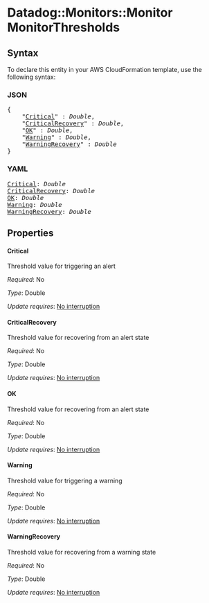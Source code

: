 # Datadog::Monitors::Monitor MonitorThresholds

## Syntax

To declare this entity in your AWS CloudFormation template, use the following syntax:

### JSON

<pre>
{
    "<a href="#critical" title="Critical">Critical</a>" : <i>Double</i>,
    "<a href="#criticalrecovery" title="CriticalRecovery">CriticalRecovery</a>" : <i>Double</i>,
    "<a href="#ok" title="OK">OK</a>" : <i>Double</i>,
    "<a href="#warning" title="Warning">Warning</a>" : <i>Double</i>,
    "<a href="#warningrecovery" title="WarningRecovery">WarningRecovery</a>" : <i>Double</i>
}
</pre>

### YAML

<pre>
<a href="#critical" title="Critical">Critical</a>: <i>Double</i>
<a href="#criticalrecovery" title="CriticalRecovery">CriticalRecovery</a>: <i>Double</i>
<a href="#ok" title="OK">OK</a>: <i>Double</i>
<a href="#warning" title="Warning">Warning</a>: <i>Double</i>
<a href="#warningrecovery" title="WarningRecovery">WarningRecovery</a>: <i>Double</i>
</pre>

## Properties

#### Critical

Threshold value for triggering an alert

_Required_: No

_Type_: Double

_Update requires_: [No interruption](https://docs.aws.amazon.com/AWSCloudFormation/latest/UserGuide/using-cfn-updating-stacks-update-behaviors.html#update-no-interrupt)

#### CriticalRecovery

Threshold value for recovering from an alert state

_Required_: No

_Type_: Double

_Update requires_: [No interruption](https://docs.aws.amazon.com/AWSCloudFormation/latest/UserGuide/using-cfn-updating-stacks-update-behaviors.html#update-no-interrupt)

#### OK

Threshold value for recovering from an alert state

_Required_: No

_Type_: Double

_Update requires_: [No interruption](https://docs.aws.amazon.com/AWSCloudFormation/latest/UserGuide/using-cfn-updating-stacks-update-behaviors.html#update-no-interrupt)

#### Warning

Threshold value for triggering a warning

_Required_: No

_Type_: Double

_Update requires_: [No interruption](https://docs.aws.amazon.com/AWSCloudFormation/latest/UserGuide/using-cfn-updating-stacks-update-behaviors.html#update-no-interrupt)

#### WarningRecovery

Threshold value for recovering from a warning state

_Required_: No

_Type_: Double

_Update requires_: [No interruption](https://docs.aws.amazon.com/AWSCloudFormation/latest/UserGuide/using-cfn-updating-stacks-update-behaviors.html#update-no-interrupt)

